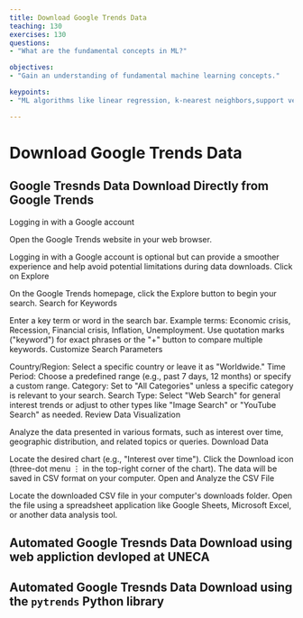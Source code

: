 ```yaml
---
title: Download Google Trends Data
teaching: 130
exercises: 130
questions:
- "What are the fundamental concepts in ML?"

objectives:
- "Gain an understanding of fundamental machine learning concepts."

keypoints:
- "ML algorithms like linear regression, k-nearest neighbors,support vector Machine, xgboost and random forests are vital algorithms"

---
```


# Download Google Trends Data

## Google Tresnds Data Download Directly from Google Trends  


Logging in with a Google account

Open the Google Trends website in your web browser.

Logging in with a Google account is optional but can provide a smoother experience and help avoid potential limitations during data downloads.
Click on Explore

On the Google Trends homepage, click the Explore button to begin your search.
Search for Keywords

Enter a key term or word in the search bar.
Example terms: Economic crisis, Recession, Financial crisis, Inflation, Unemployment.
Use quotation marks ("keyword") for exact phrases or the "+" button to compare multiple keywords.
Customize Search Parameters

Country/Region: Select a specific country or leave it as "Worldwide."
Time Period: Choose a predefined range (e.g., past 7 days, 12 months) or specify a custom range.
Category: Set to "All Categories" unless a specific category is relevant to your search.
Search Type: Select "Web Search" for general interest trends or adjust to other types like "Image Search" or "YouTube Search" as needed.
Review Data Visualization

Analyze the data presented in various formats, such as interest over time, geographic distribution, and related topics or queries.
Download Data

Locate the desired chart (e.g., "Interest over time").
Click the Download icon (three-dot menu ⋮ in the top-right corner of the chart).
The data will be saved in CSV format on your computer.
Open and Analyze the CSV File

Locate the downloaded CSV file in your computer's downloads folder.
Open the file using a spreadsheet application like Google Sheets, Microsoft Excel, or another data analysis tool.

## Automated Google Tresnds Data Download using web appliction devloped at UNECA


## Automated Google Tresnds Data Download using the `pytrends` Python library


